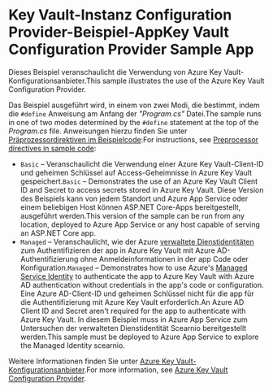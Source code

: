 # <a name="key-vault-configuration-provider-sample-app"></a><span data-ttu-id="d7b7d-101">Key Vault-Instanz Configuration Provider-Beispiel-App</span><span class="sxs-lookup"><span data-stu-id="d7b7d-101">Key Vault Configuration Provider Sample App</span></span>

<span data-ttu-id="d7b7d-102">Dieses Beispiel veranschaulicht die Verwendung von Azure Key Vault-Konfigurationsanbieter.</span><span class="sxs-lookup"><span data-stu-id="d7b7d-102">This sample illustrates the use of the Azure Key Vault Configuration Provider.</span></span>

<span data-ttu-id="d7b7d-103">Das Beispiel ausgeführt wird, in einem von zwei Modi, die bestimmt, indem die `#define` Anweisung am Anfang der *"Program.cs"* Datei.</span><span class="sxs-lookup"><span data-stu-id="d7b7d-103">The sample runs in one of two modes determined by the `#define` statement at the top of the *Program.cs* file.</span></span> <span data-ttu-id="d7b7d-104">Anweisungen hierzu finden Sie unter [Präprozessordirektiven im Beispielcode](https://docs.microsoft.com/aspnet/core#preprocessor-directives-in-sample-code):</span><span class="sxs-lookup"><span data-stu-id="d7b7d-104">For instructions, see [Preprocessor directives in sample code](https://docs.microsoft.com/aspnet/core#preprocessor-directives-in-sample-code):</span></span>

* <span data-ttu-id="d7b7d-105">`Basic` &ndash; Veranschaulicht die Verwendung einer Azure Key Vault-Client-ID und geheimen Schlüssel auf Access-Geheimnisse in Azure Key Vault gespeichert.</span><span class="sxs-lookup"><span data-stu-id="d7b7d-105">`Basic` &ndash; Demonstrates the use of an Azure Key Vault Client ID and Secret to access secrets stored in Azure Key Vault.</span></span> <span data-ttu-id="d7b7d-106">Diese Version des Beispiels kann von jedem Standort und Azure App Service oder einem beliebigen Host können ASP.NET Core-Apps bereitgestellt, ausgeführt werden.</span><span class="sxs-lookup"><span data-stu-id="d7b7d-106">This version of the sample can be run from any location, deployed to Azure App Service or any host capable of serving an ASP.NET Core app.</span></span>
* <span data-ttu-id="d7b7d-107">`Managed` &ndash; Veranschaulicht, wie der Azure [verwaltete Dienstidentitäten](https://docs.microsoft.com/azure/active-directory/managed-identities-azure-resources/overview) zum Authentifizieren der app in Azure Key Vault mit Azure AD-Authentifizierung ohne Anmeldeinformationen in der app Code oder Konfiguration.</span><span class="sxs-lookup"><span data-stu-id="d7b7d-107">`Managed` &ndash; Demonstrates how to use Azure's [Managed Service Identity](https://docs.microsoft.com/azure/active-directory/managed-identities-azure-resources/overview) to authenticate the app to Azure Key Vault with Azure AD authentication without credentials in the app's code or configuration.</span></span> <span data-ttu-id="d7b7d-108">Eine Azure AD-Client-ID und geheimen Schlüssel nicht für die app für die Authentifizierung mit Azure Key Vault erforderlich.</span><span class="sxs-lookup"><span data-stu-id="d7b7d-108">An Azure AD Client ID and Secret aren't required for the app to authenticate with Azure Key Vault.</span></span> <span data-ttu-id="d7b7d-109">In diesem Beispiel muss in Azure App Service zum Untersuchen der verwalteten Dienstidentität Scearnio bereitgestellt werden.</span><span class="sxs-lookup"><span data-stu-id="d7b7d-109">This sample must be deployed to Azure App Service to explore the Managed Identity scearnio.</span></span>

<span data-ttu-id="d7b7d-110">Weitere Informationen finden Sie unter [Azure Key Vault-Konfigurationsanbieter](https://docs.microsoft.com/aspnet/core/security/key-vault-configuration).</span><span class="sxs-lookup"><span data-stu-id="d7b7d-110">For more information, see [Azure Key Vault Configuration Provider](https://docs.microsoft.com/aspnet/core/security/key-vault-configuration).</span></span>
